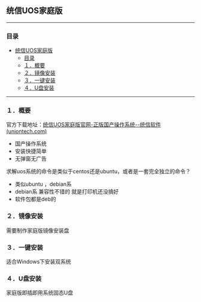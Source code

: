## 统信UOS家庭版

---

### 目录

- [统信UOS家庭版](#统信uos家庭版)
  - [目录](#目录)
  - [１．概要](#１概要)
  - [２．镜像安装](#２镜像安装)
  - [３．一键安装](#３一键安装)
  - [４．U盘安装](#４u盘安装)

---

### １．概要

官方下载地址：[统信UOS家庭版官网-正版国产操作系统--统信软件 (uniontech.com)](https://home.uniontech.com/)

- 国产操作系统
- 安装快捷简单
- 无弹窗无广告

求解uos系统的命令是类似于centos还是ubuntu，或者是一套完全独立的命令？

- 类似ubuntu ，debian系
- debian系 兼容性不错的 就是打印机还没搞好
- 软件包都是deb的

### ２．镜像安装

需要制作家庭版镜像安装盘



### ３．一键安装

适合Windows下安装双系统



### ４．U盘安装

家庭版即插即用系统固态U盘